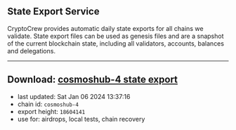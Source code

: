 ## State Export Service
CryptoCrew provides automatic daily state exports for all chains we validate. State export files can be used as genesis files and are a snapshot of the current blockchain state, including all validators, accounts, balances and delegations.

---
**Download: [cosmoshub-4 state export](https://dl.ccvalidators.com/SERVICE/cosmoshub/cosmoshub-4_export_18604141.json)**
---

- last updated: Sat Jan 06 2024 13:37:16
- chain id: `cosmoshub-4`
- export height: `18604141`
- use for: airdrops, local tests, chain recovery
